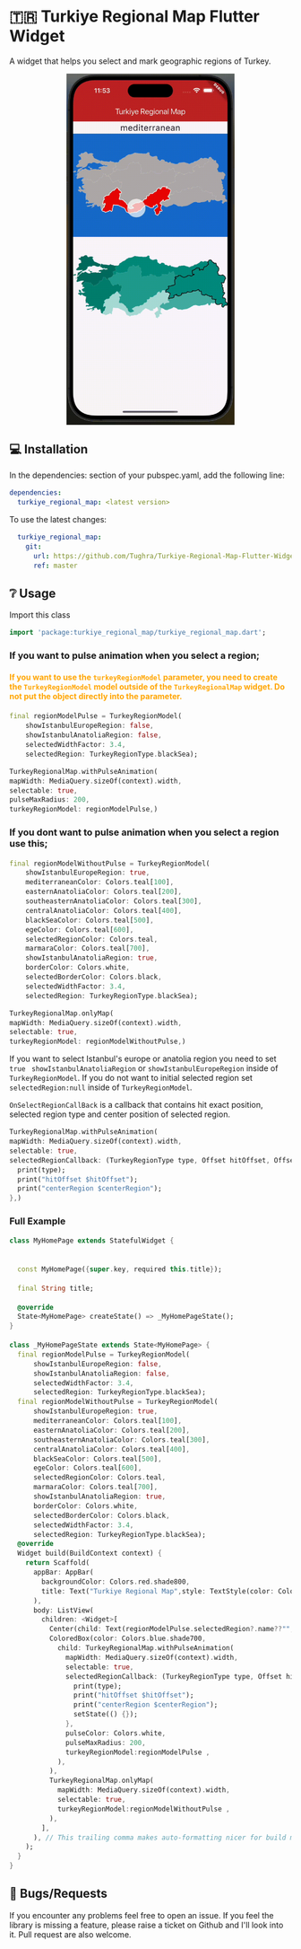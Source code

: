 <!--
This README describes the package. If you publish this package to pub.dev,
this README's contents appear on the landing page for your package.

For information about how to write a good package README, see the guide for
[writing package pages](https://dart.dev/tools/pub/writing-package-pages).

For general information about developing packages, see the Dart guide for
[creating packages](https://dart.dev/guides/libraries/create-packages)
and the Flutter guide for
[developing packages and plugins](https://flutter.dev/to/develop-packages).
-->
# 🇹🇷 Turkiye Regional Map Flutter Widget

A widget that helps you select and mark geographic regions of Turkey.
<div style="display:flex; justify-content: center;">
<img src="https://github.com/Tughra/Turkiye-Regional-Map-Flutter-Widget/raw/master/example/screenshots/map_gif.gif" width="300"/>
</div>

## 💻 Installation

In the dependencies: section of your pubspec.yaml, add the following line:

```yaml
dependencies:
  turkiye_regional_map: <latest version>
```
To use the latest changes:

```yaml
  turkiye_regional_map:
    git:
      url: https://github.com/Tughra/Turkiye-Regional-Map-Flutter-Widget.git
      ref: master
```

## ❔ Usage

Import this class

```dart
import 'package:turkiye_regional_map/turkiye_regional_map.dart';
```

### If you want to pulse animation when you select a region;
#### <font color="orange"> If you want to use the ```turkeyRegionModel``` parameter, you need to create the ```TurkeyRegionModel``` model outside of the ```TurkeyRegionalMap``` widget. Do not put the object directly into the parameter. </font>
```dart
final regionModelPulse = TurkeyRegionModel(
    showIstanbulEuropeRegion: false,
    showIstanbulAnatoliaRegion: false,
    selectedWidthFactor: 3.4,
    selectedRegion: TurkeyRegionType.blackSea);
 ```    
```dart
TurkeyRegionalMap.withPulseAnimation(
mapWidth: MediaQuery.sizeOf(context).width,
selectable: true,
pulseMaxRadius: 200,
turkeyRegionModel: regionModelPulse,)
 ```
### If you dont want to pulse animation when you select a region use this;

```dart
final regionModelWithoutPulse = TurkeyRegionModel(
    showIstanbulEuropeRegion: true,
    mediterraneanColor: Colors.teal[100],
    easternAnatoliaColor: Colors.teal[200],
    southeasternAnatoliaColor: Colors.teal[300],
    centralAnatoliaColor: Colors.teal[400],
    blackSeaColor: Colors.teal[500],
    egeColor: Colors.teal[600],
    selectedRegionColor: Colors.teal,
    marmaraColor: Colors.teal[700],
    showIstanbulAnatoliaRegion: true,
    borderColor: Colors.white,
    selectedBorderColor: Colors.black,
    selectedWidthFactor: 3.4,
    selectedRegion: TurkeyRegionType.blackSea);
 ```   
```dart
TurkeyRegionalMap.onlyMap(
mapWidth: MediaQuery.sizeOf(context).width,
selectable: true,
turkeyRegionModel: regionModelWithoutPulse,)
 ``` 
If you want to select Istanbul's europe or anatolia region you need to set ```true ``` ```showIstanbulAnatoliaRegion``` or ```showIstanbulEuropeRegion``` inside of ```TurkeyRegionModel```.
If you do not want to initial selected region set ```selectedRegion:null``` inside of ```TurkeyRegionModel```.

```OnSelectRegionCallBack``` is a callback that contains hit exact position, selected region type and center position of selected region. 
```dart
TurkeyRegionalMap.withPulseAnimation(
mapWidth: MediaQuery.sizeOf(context).width,
selectable: true,
selectedRegionCallback: (TurkeyRegionType type, Offset hitOffset, Offset centerRegion) {
  print(type);
  print("hitOffset $hitOffset");
  print("centerRegion $centerRegion");
},)
```  
### Full Example
``` dart
class MyHomePage extends StatefulWidget {


  const MyHomePage({super.key, required this.title});

  final String title;

  @override
  State<MyHomePage> createState() => _MyHomePageState();
}

class _MyHomePageState extends State<MyHomePage> {
  final regionModelPulse = TurkeyRegionModel(
      showIstanbulEuropeRegion: false,
      showIstanbulAnatoliaRegion: false,
      selectedWidthFactor: 3.4,
      selectedRegion: TurkeyRegionType.blackSea);
  final regionModelWithoutPulse = TurkeyRegionModel(
      showIstanbulEuropeRegion: true,
      mediterraneanColor: Colors.teal[100],
      easternAnatoliaColor: Colors.teal[200],
      southeasternAnatoliaColor: Colors.teal[300],
      centralAnatoliaColor: Colors.teal[400],
      blackSeaColor: Colors.teal[500],
      egeColor: Colors.teal[600],
      selectedRegionColor: Colors.teal,
      marmaraColor: Colors.teal[700],
      showIstanbulAnatoliaRegion: true,
      borderColor: Colors.white,
      selectedBorderColor: Colors.black,
      selectedWidthFactor: 3.4,
      selectedRegion: TurkeyRegionType.blackSea);
  @override
  Widget build(BuildContext context) {
    return Scaffold(
      appBar: AppBar(
        backgroundColor: Colors.red.shade800,
        title: Text("Turkiye Regional Map",style: TextStyle(color: Colors.white),),
      ),
      body: ListView(
        children: <Widget>[
          Center(child: Text(regionModelPulse.selectedRegion?.name??"",style: TextStyle(fontSize: 24),)),
          ColoredBox(color: Colors.blue.shade700,
            child: TurkeyRegionalMap.withPulseAnimation(
              mapWidth: MediaQuery.sizeOf(context).width,
              selectable: true,
              selectedRegionCallback: (TurkeyRegionType type, Offset hitOffset, Offset centerRegion) {
                print(type);
                print("hitOffset $hitOffset");
                print("centerRegion $centerRegion");
                setState(() {});
              },
              pulseColor: Colors.white,
              pulseMaxRadius: 200,
              turkeyRegionModel:regionModelPulse ,
            ),
          ),
          TurkeyRegionalMap.onlyMap(
            mapWidth: MediaQuery.sizeOf(context).width,
            selectable: true,
            turkeyRegionModel:regionModelWithoutPulse ,
          ),
        ],
      ), // This trailing comma makes auto-formatting nicer for build methods.
    );
  }
}
``` 
## 🐛 Bugs/Requests

If you encounter any problems feel free to open an issue. If you feel the library is
missing a feature, please raise a ticket on Github and I'll look into it.
Pull request are also welcome.

